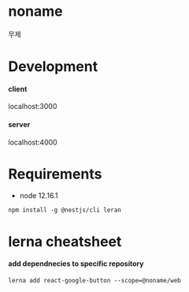 # noname
무제

# Development
#### client
localhost:3000

#### server
localhost:4000

# Requirements
- node 12.16.1

```
npm install -g @nestjs/cli leran
```

# lerna cheatsheet

#### add dependnecies to specific repository
```
lerna add react-google-button --scope=@noname/web
```